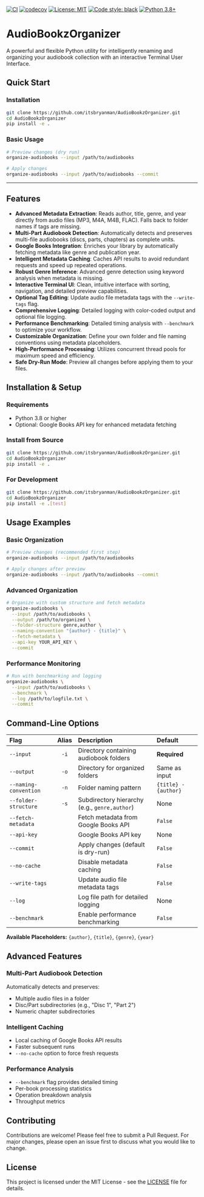 

[![CI](https://github.com/itsbryanman/AudioBookzOrganizer/actions/workflows/main.yml/badge.svg)](https://github.com/itsbryanman/AudioBookzOrganizer/actions/workflows/main.yml)
[![codecov](https://codecov.io/gh/itsbryanman/AudioBookzOrganizer/branch/main/graph/badge.svg)](https://codecov.io/gh/itsbryanman/AudioBookzOrganizer)
[![License: MIT](https://img.shields.io/badge/License-MIT-yellow.svg)](https://opensource.org/licenses/MIT)
[![Code style: black](https://img.shields.io/badge/code%20style-black-000000.svg)](https://github.com/psf/black)
[![Python 3.8+](https://img.shields.io/badge/python-3.8+-blue.svg)](https://www.python.org/downloads/)

# AudioBookzOrganizer

A powerful and flexible Python utility for intelligently renaming and organizing your audiobook collection with an interactive Terminal User Interface.

## Quick Start

### Installation

```bash
git clone https://github.com/itsbryanman/AudioBookzOrganizer.git
cd AudioBookzOrganizer
pip install -e .
```

### Basic Usage

```bash
# Preview changes (dry run)
organize-audiobooks --input /path/to/audiobooks

# Apply changes
organize-audiobooks --input /path/to/audiobooks --commit
```

-----

## Features

- **Advanced Metadata Extraction**: Reads author, title, genre, and year directly from audio files (MP3, M4A, M4B, FLAC). Falls back to folder names if tags are missing.
- **Multi-Part Audiobook Detection**: Automatically detects and preserves multi-file audiobooks (discs, parts, chapters) as complete units.
- **Google Books Integration**: Enriches your library by automatically fetching metadata like genre and publication year.
- **Intelligent Metadata Caching**: Caches API results to avoid redundant requests and speed up repeated operations.
- **Robust Genre Inference**: Advanced genre detection using keyword analysis when metadata is missing.
- **Interactive Terminal UI**: Clean, intuitive interface with sorting, navigation, and detailed preview capabilities.
- **Optional Tag Editing**: Update audio file metadata tags with the `--write-tags` flag.
- **Comprehensive Logging**: Detailed logging with color-coded output and optional file logging.
- **Performance Benchmarking**: Detailed timing analysis with `--benchmark` to optimize your workflow.
- **Customizable Organization**: Define your own folder and file naming conventions using metadata placeholders.
- **High-Performance Processing**: Utilizes concurrent thread pools for maximum speed and efficiency.
- **Safe Dry-Run Mode**: Preview all changes before applying them to your files.

## Installation & Setup

### Requirements
- Python 3.8 or higher
- Optional: Google Books API key for enhanced metadata fetching

### Install from Source
```bash
git clone https://github.com/itsbryanman/AudioBookzOrganizer.git
cd AudioBookzOrganizer
pip install -e .
```

### For Development
```bash
git clone https://github.com/itsbryanman/AudioBookzOrganizer.git
cd AudioBookzOrganizer
pip install -e .[test]
```

## Usage Examples

### Basic Organization
```bash
# Preview changes (recommended first step)
organize-audiobooks --input /path/to/audiobooks

# Apply changes after preview
organize-audiobooks --input /path/to/audiobooks --commit
```

### Advanced Organization
```bash
# Organize with custom structure and fetch metadata
organize-audiobooks \
  --input /path/to/audiobooks \
  --output /path/to/organized \
  --folder-structure genre,author \
  --naming-convention "{author} - {title}" \
  --fetch-metadata \
  --api-key YOUR_API_KEY \
  --commit
```

### Performance Monitoring
```bash
# Run with benchmarking and logging
organize-audiobooks \
  --input /path/to/audiobooks \
  --benchmark \
  --log /path/to/logfile.txt \
  --commit
```

## Command-Line Options

| Flag | Alias | Description | Default |
| :--- | :---: | :--- | :--- |
| `--input` | `-i` | Directory containing audiobook folders | **Required** |
| `--output` | `-o` | Directory for organized folders | Same as input |
| `--naming-convention` | `-n` | Folder naming pattern | `{title} - {author}` |
| `--folder-structure` | `-s` | Subdirectory hierarchy (e.g., `genre,author`) | None |
| `--fetch-metadata` | | Fetch metadata from Google Books API | `False` |
| `--api-key` | | Google Books API key | None |
| `--commit` | | Apply changes (default is dry-run) | `False` |
| `--no-cache` | | Disable metadata caching | `False` |
| `--write-tags` | | Update audio file metadata tags | `False` |
| `--log` | | Log file path for detailed logging | None |
| `--benchmark` | | Enable performance benchmarking | `False` |

**Available Placeholders:** `{author}`, `{title}`, `{genre}`, `{year}`

## Advanced Features

### Multi-Part Audiobook Detection
Automatically detects and preserves:
- Multiple audio files in a folder
- Disc/Part subdirectories (e.g., "Disc 1", "Part 2")
- Numeric chapter subdirectories

### Intelligent Caching
- Local caching of Google Books API results
- Faster subsequent runs
- `--no-cache` option to force fresh requests

### Performance Analysis
- `--benchmark` flag provides detailed timing
- Per-book processing statistics
- Operation breakdown analysis
- Throughput metrics

## Contributing

Contributions are welcome! Please feel free to submit a Pull Request. For major changes, please open an issue first to discuss what you would like to change.

## License

This project is licensed under the MIT License - see the [LICENSE](LICENSE) file for details.
